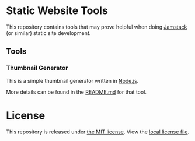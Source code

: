 # Static Website Tools

This repository contains tools that may prove helpful when doing [Jamstack](https://jamstack.org) (or similar) static site development.

## Tools

### Thumbnail Generator

This is a simple thumbnail generator written in [Node.js](https://nodejs.dev/en/).

More details can be found in the [README.md](v1/thumbnail/README.md) for that tool.

# License

This repository is released under [the MIT license](https://en.wikipedia.org/wiki/MIT_License).  View the [local license file](./LICENSE).